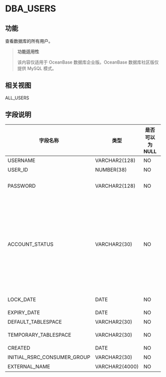 # DBA_USERS

## 功能

查看数据库的所有用户。

> **功能适用性**
>
> 该内容仅适用于 OceanBase 数据库企业版。OceanBase 数据库社区版仅提供 MySQL 模式。

## 相关视图

ALL_USERS

## 字段说明

|          **字段名称**           |     **类型**     | **是否可以为 NULL** |                                                                                                                                                                                                                                                                  **描述**                                                                                                                                                                                                                                                                  |
|-----------------------------|----------------|----------------|------------------------------------------------------------------------------------------------------------------------------------------------------------------------------------------------------------------------------------------------------------------------------------------------------------------------------------------------------------------------------------------------------------------------------------------------------------------------------------------------------------------------------------------|
| USERNAME                    | VARCHAR2(128)  | NO             | 用户名称                                                                                                                                                                                                                                                                                                                                                                                                                                                                                                                                     |
| USER_ID                     | NUMBER(38)     | NO             | 用户的身份证号                                                                                                                                                                                                                                                                                                                                                                                                                                                                                                                                  |
| PASSWORD                    | VARCHAR2(128)  | NO             | 此列不建议使用 AUTHENTICATION_TYPE 列                                                                                                                                                                                                                                                                                                                                                                                                                                                                                                            |
| ACCOUNT_STATUS              | VARCHAR2(30)   | NO             | 帐户状态： <ul><li> OPEN </li>  <li> EXPIRED </li>  <li> EXPIRED(GRACE) </li>  <li> LOCKED(TIMED)   <li> LOCKED  </li> <li> EXPIRED \& LOCKED(TIMED)  </li> <li> EXPIRED(GRACE) \&LOCKED(TIMED) </li>  <li> EXPIRED \& LOCKED  </li> <li> EXPIRED(GRACE) \& LOCKED </li></ul>   |
| LOCK_DATE                   | DATE           | NO             | 如果帐户状态被锁定，则锁定帐户的日期                                                                                                                                                                                                                                                                                                                                                                                                                                                                                                                       |
| EXPIRY_DATE                 | DATE           | NO             | 账户到期日期                                                                                                                                                                                                                                                                                                                                                                                                                                                                                                                                   |
| DEFAULT_TABLESPACE          | VARCHAR2(30)   | NO             | 数据的默认表空间                                                                                                                                                                                                                                                                                                                                                                                                                                                                                                                                 |
| TEMPORARY_TABLESPACE        | VARCHAR2(30)   | NO             | 临时表的默认表空间的名称或表空间组的名称                                                                                                                                                                                                                                                                                                                                                                                                                                                                                                                     |
| CREATED                     | DATE           | NO             | 用户创建日期                                                                                                                                                                                                                                                                                                                                                                                                                                                                                                                                   |
| INITIAL_RSRC_CONSUMER_GROUP | VARCHAR2(30)   | NO             | 用户的初始资源使用者组                                                                                                                                                                                                                                                                                                                                                                                                                                                                                                                              |
| EXTERNAL_NAME               | VARCHAR2(4000) | NO             | 用户的外部名称                                                                                                                                                                                                                                                                                                                                                                                                                                                                                                                                  |
